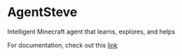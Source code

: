# AgentSteve
Intelligent Minecraft agent that learns, explores, and helps

For documentation, check out this [link](https://agentsteve.readthedocs.io/en/latest/)
